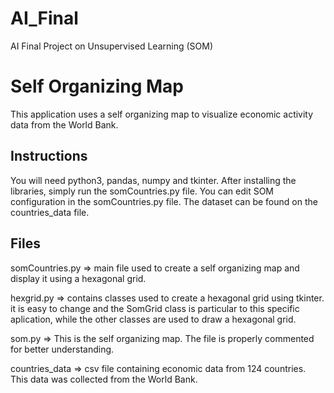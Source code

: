 # AI_Final
AI Final Project on Unsupervised Learning (SOM)


Self Organizing Map
==============================================================

This application uses a self organizing map to visualize 
economic activity data from the World Bank.

Instructions
---------------------------------------------------------------

You will need python3, pandas, numpy and tkinter.
After installing the libraries, simply run the somCountries.py file.
You can edit SOM configuration in the somCountries.py file.
The dataset can be found on the countries_data file.

Files
---------------------------------------------------------------

somCountries.py => main file used to create a self organizing map
and display it using a hexagonal grid.

hexgrid.py => contains classes used to create a hexagonal grid
using tkinter. it is easy to change and the SomGrid class is 
particular to this specific aplication, while the other classes
are used to draw a hexagonal grid.

som.py => This is the self organizing map. The file is properly 
commented for better understanding.

countries_data => csv file containing economic data from 124 countries.
This data was collected from the World Bank.
